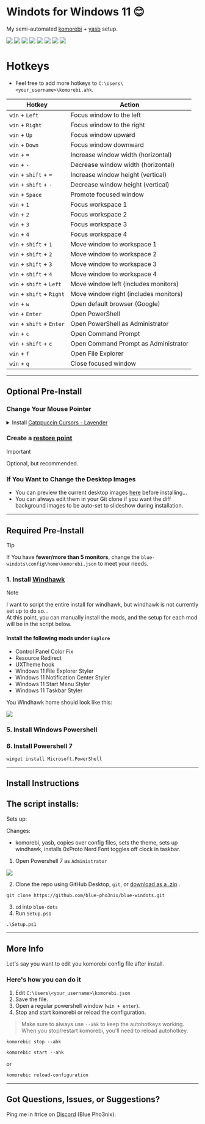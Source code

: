 # Windots for Windows 11 😊
My semi-automated [komorebi](https://github.com/LGUG2Z/komorebi) + [yasb](https://github.com/amnweb/yasb) setup.

![](https://github.com/user-attachments/assets/e066d4de-a5d7-4814-a120-0d6c89ef5ea3)
![](https://github.com/user-attachments/assets/e84b909d-a3e5-4a1a-9e1c-77ac08140aa7)
![](https://github.com/user-attachments/assets/f226badf-40bc-48bc-93b9-101909dabddd)
![](https://github.com/user-attachments/assets/9dfb0651-10c4-44cb-9695-ece71834e40d)
![](https://github.com/user-attachments/assets/538eeeb4-8bc7-428d-9b77-390423a9a29c)
![](https://github.com/user-attachments/assets/29a57724-c0f4-4e63-8de5-503c2f3175e6)
![](https://github.com/user-attachments/assets/23662d7f-ec4a-4a8a-b65d-564578d23e93)
![](https://github.com/user-attachments/assets/f9a9d884-3fb9-454b-8396-052f36ae746d)


# Hotkeys
- Feel free to add more hotkeys to `C:\Users\<your_username>\komorebi.ahk`. 

| Hotkey | Action |
|--------|--------|
| `win` + `Left` | Focus window to the left |
| `win` + `Right` | Focus window to the right |
| `win` + `Up` | Focus window upward |
| `win` + `Down` | Focus window downward |
| `win` + `=` | Increase window width (horizontal) |
| `win` + `-` | Decrease window width (horizontal) |
| `win` + `shift` + `=` | Increase window height (vertical) |
| `win` + `shift` + `-` | Decrease window height (vertical) |
| `win` + `Space` | Promote focused window |
| `win` + `1` | Focus workspace 1 |
| `win` + `2` | Focus workspace 2 |
| `win` + `3` | Focus workspace 3 |
| `win` + `4` | Focus workspace 4 |
| `win` + `shift` + `1` | Move window to workspace 1 |
| `win` + `shift` + `2` | Move window to workspace 2 |
| `win` + `shift` + `3` | Move window to workspace 3 |
| `win` + `shift` + `4` | Move window to workspace 4 |
| `win` + `shift` + `Left` | Move window left (includes monitors) |
| `win` + `shift` + `Right` | Move window right (includes monitors) |
| `win` + `w` | Open default browser (Google) |
| `win` + `Enter` | Open PowerShell |
| `win` + `shift` + `Enter` | Open PowerShell as Administrator |
| `win` + `c` | Open Command Prompt |
| `win` + `shift` + `c` | Open Command Prompt as Administrator |
| `win` + `f` | Open File Explorer |
| `win` + `q` | Close focused window |

---

## Optional Pre-Install

### Change Your Mouse Pointer
<details closed>
  <summary> Install <a href="https://www.deviantart.com/niivu/art/Catppuccin-Cursors-921387705" target="_blank">Catppuccin Cursors - Lavender</a> </summary>
  
   1. Clone the repo using GitHub Desktop, `git`, or <a href="https://github.com/blue-pho3nix/blue-windots/archive/refs/heads/make-windhawk-install-easier.zip" target="_blank">download as a .zip</a>.
   ```
   git clone https://github.com/blue-pho3nix/blue-windots.git
   ```
   2. Right click blue-windots\cursors\install.inf
    
  ![](https://github.com/user-attachments/assets/79e13efe-01f0-45af-b615-c8fbf168e863)
  
  3. Press win + R and enter `main.cpl`
  
  ![](https://github.com/user-attachments/assets/ed2557e9-1a03-4d9e-b675-e4d2875be066)
  
  4. Goto `Pointers`
  5. Select `Catppuccin-Mocha-Lavender-Cursors`
  
  ![](https://github.com/user-attachments/assets/51b9f211-2d3c-461c-a871-d5038fecc247)
  
  6. Click `Apply` and `OK`.

</details>


### Create a <a href="https://support.microsoft.com/en-us/windows/system-protection-e9126e6e-fa64-4f5f-874d-9db90e57645a" target="_blank">restore point</a>
> [!IMPORTANT]  
> Optional, but recommended.

### If You Want to Change the Desktop Images
- You can preview the current desktop images [here](https://github.com/blue-pho3nix/blue-windots/tree/main/config/theme/One%20Dark%20Pro/Wallpapers) before installing...
- You can always edit them in your Git clone if you want the diff background images to be auto-set to slideshow during installation.

---

## Required Pre-Install

> [!TIP]
> If You have **fewer/more than 5 monitors**, change the `blue-windots\config\home\komorebi.json` to meet your needs.

### 1. Install [Windhawk](https://windhawk.net/) 
> [!NOTE]
> I want to script the entire install for windhawk, but windhawk is not currently set up to do so... <br>
> At this point, you can manually install the mods, and the setup for each mod will be in the script below.

#### Install the following mods under `Explore`
- Control Panel Color Fix
- Resource Redirect
- UXTheme hook
- Windows 11 File Explorer Styler
- Windows 11 Notification Center Styler
- Windows 11 Start Menu Styler
- Windows 11 Taskbar Styler

You Windhawk home should look like this:

![](https://github.com/user-attachments/assets/9006bdf4-dab3-41b7-95d5-9796e36aca2a)

### 5. Install Windows Powershell


### 6. Install Powershell 7
```
winget install Microsoft.PowerShell
```

---

## Install Instructions

The script installs:
- 

Sets up: 


Changes: 
- komorebi, yasb, copies over config files, sets the theme, sets up windhawk, installs 0xProto Nerd Font toggles off clock in taskbar.

1. Open Powershell 7 as `Administrator`

![](https://github.com/user-attachments/assets/7fc94ff5-aad9-49b7-9820-1b60f710aafc)

2. Clone the repo using GitHub Desktop, `git`, or [download as a .zip](https://github.com/blue-pho3nix/blue-windots/archive/refs/heads/make-windhawk-install-easier.zip) .

```
git clone https://github.com/blue-pho3nix/blue-windots.git
```
3. `cd` into `blue-dots`
4. Run `Setup.ps1`

```
.\Setup.ps1
```

---


## More Info

Let's say you want to edit you komorebi config file after install. <br>

### Here's how you can do it

1. Edit `C:\Users\<your_username>\komorebi.json` 
2. Save the file.  
3. Open a regular powershell window (`win + enter`).
4. Stop and start komorebi or reload the configuration.
> Make sure to always use `--ahk` to keep the autohotkeys working.  When you stop/restart komorebi, you'll need to reload autohotkey. 
```
komorebic stop --ahk
```
```
komorebic start --ahk
```
or
```
komorebic reload-configuration
```

---
## Got Questions, Issues, or Suggestions?
Ping me in #rice on [Discord](https://discord.gg/TujAjYXJjr) (Blue Pho3nix).
